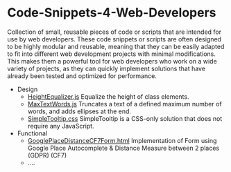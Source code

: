 # Code-Snippets-4-Web-Developers

Collection of small, reusable pieces of code or scripts that are intended for use by web developers.
These code snippets or scripts are often designed to be highly modular and reusable, meaning that they can be easily adapted to fit into different web development projects with minimal modifications. This makes them a powerful tool for web developers who work on a wide variety of projects, as they can quickly implement solutions that have already been tested and optimized for performance.

- Design
  - [HeightEqualizer.js] Equalize the height of class elements.
  - [MaxTextWords.js] Truncates a text of a defined maximum number of words, and adds ellipses at the end.
  - [SimpleTooltip.css] SimpleTooltip is a CSS-only solution that does not require any JavaScript.
- Functional
  - [GooglePlaceDistanceCF7Form.html] Implementation of Form using Google Place Autocomplete & Distance Measure between 2 places (GDPR) (CF7)
  - ....

[HeightEqualizer.js]: /Design/HeightEqualizer.js
[MaxTextWords.js]: /Design/MaxTextWords.js
[SimpleTooltip.css]: /Design/SimpleTooltip.css
[GooglePlaceDistanceCF7Form.html]: /Functional/GooglePlaceDistanceForm.html
